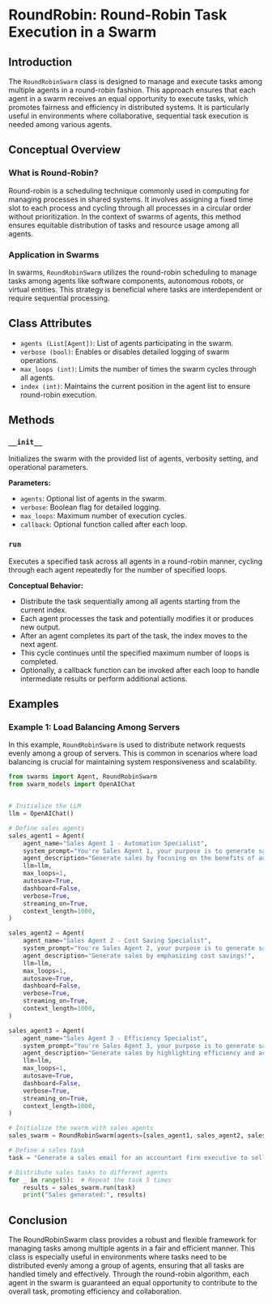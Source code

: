 # RoundRobin: Round-Robin Task Execution in a Swarm

## Introduction

The `RoundRobinSwarm` class is designed to manage and execute tasks among multiple agents in a round-robin fashion. This approach ensures that each agent in a swarm receives an equal opportunity to execute tasks, which promotes fairness and efficiency in distributed systems. It is particularly useful in environments where collaborative, sequential task execution is needed among various agents.

## Conceptual Overview

### What is Round-Robin?

Round-robin is a scheduling technique commonly used in computing for managing processes in shared systems. It involves assigning a fixed time slot to each process and cycling through all processes in a circular order without prioritization. In the context of swarms of agents, this method ensures equitable distribution of tasks and resource usage among all agents.

### Application in Swarms

In swarms, `RoundRobinSwarm` utilizes the round-robin scheduling to manage tasks among agents like software components, autonomous robots, or virtual entities. This strategy is beneficial where tasks are interdependent or require sequential processing.

## Class Attributes

- `agents (List[Agent])`: List of agents participating in the swarm.
- `verbose (bool)`: Enables or disables detailed logging of swarm operations.
- `max_loops (int)`: Limits the number of times the swarm cycles through all agents.
- `index (int)`: Maintains the current position in the agent list to ensure round-robin execution.

## Methods

### `__init__`

Initializes the swarm with the provided list of agents, verbosity setting, and operational parameters.

**Parameters:**
- `agents`: Optional list of agents in the swarm.
- `verbose`: Boolean flag for detailed logging.
- `max_loops`: Maximum number of execution cycles.
- `callback`: Optional function called after each loop.

### `run`

Executes a specified task across all agents in a round-robin manner, cycling through each agent repeatedly for the number of specified loops.

**Conceptual Behavior:**
- Distribute the task sequentially among all agents starting from the current index.
- Each agent processes the task and potentially modifies it or produces new output.
- After an agent completes its part of the task, the index moves to the next agent.
- This cycle continues until the specified maximum number of loops is completed.
- Optionally, a callback function can be invoked after each loop to handle intermediate results or perform additional actions.

## Examples
### Example 1: Load Balancing Among Servers

In this example, `RoundRobinSwarm` is used to distribute network requests evenly among a group of servers. This is common in scenarios where load balancing is crucial for maintaining system responsiveness and scalability.

```python
from swarms import Agent, RoundRobinSwarm
from swarm_models import OpenAIChat


# Initialize the LLM
llm = OpenAIChat()

# Define sales agents
sales_agent1 = Agent(
    agent_name="Sales Agent 1 - Automation Specialist",
    system_prompt="You're Sales Agent 1, your purpose is to generate sales for a company by focusing on the benefits of automating accounting processes!",
    agent_description="Generate sales by focusing on the benefits of automation!",
    llm=llm,
    max_loops=1,
    autosave=True,
    dashboard=False,
    verbose=True,
    streaming_on=True,
    context_length=1000,
)

sales_agent2 = Agent(
    agent_name="Sales Agent 2 - Cost Saving Specialist",
    system_prompt="You're Sales Agent 2, your purpose is to generate sales for a company by emphasizing the cost savings of using swarms of agents!",
    agent_description="Generate sales by emphasizing cost savings!",
    llm=llm,
    max_loops=1,
    autosave=True,
    dashboard=False,
    verbose=True,
    streaming_on=True,
    context_length=1000,
)

sales_agent3 = Agent(
    agent_name="Sales Agent 3 - Efficiency Specialist",
    system_prompt="You're Sales Agent 3, your purpose is to generate sales for a company by highlighting the efficiency and accuracy of our swarms of agents in accounting processes!",
    agent_description="Generate sales by highlighting efficiency and accuracy!",
    llm=llm,
    max_loops=1,
    autosave=True,
    dashboard=False,
    verbose=True,
    streaming_on=True,
    context_length=1000,
)

# Initialize the swarm with sales agents
sales_swarm = RoundRobinSwarm(agents=[sales_agent1, sales_agent2, sales_agent3], verbose=True)

# Define a sales task
task = "Generate a sales email for an accountant firm executive to sell swarms of agents to automate their accounting processes."

# Distribute sales tasks to different agents
for _ in range(5):  # Repeat the task 5 times
    results = sales_swarm.run(task)
    print("Sales generated:", results)
```



## Conclusion

The RoundRobinSwarm class provides a robust and flexible framework for managing tasks among multiple agents in a fair and efficient manner. This class is especially useful in environments where tasks need to be distributed evenly among a group of agents, ensuring that all tasks are handled timely and effectively. Through the round-robin algorithm, each agent in the swarm is guaranteed an equal opportunity to contribute to the overall task, promoting efficiency and collaboration.
